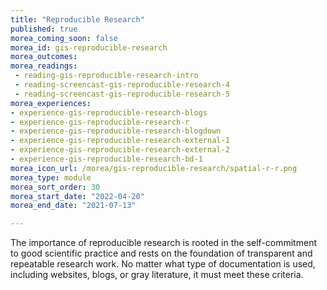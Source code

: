```yaml
---
title: "Reproducible Research"
published: true
morea_coming_soon: false
morea_id: gis-reproducible-research
morea_outcomes:
morea_readings:
 - reading-gis-reproducible-research-intro
 - reading-screencast-gis-reproducible-research-4
 - reading-screencast-gis-reproducible-research-5
morea_experiences:
- experience-gis-reproducible-research-blogs
- experience-gis-reproducible-research-r
- experience-gis-reproducible-research-blogdown
- experience-gis-reproducible-research-external-1
- experience-gis-reproducible-research-external-2
- experience-gis-reproducible-research-bd-1
morea_icon_url: /morea/gis-reproducible-research/spatial-r-r.png
morea_type: module
morea_sort_order: 30
morea_start_date: "2022-04-20"
morea_end_date: "2021-07-13"

---
```

The importance of reproducible research is rooted in the self-commitment to good scientific practice and rests on the foundation of transparent and repeatable research work. No matter what type of documentation is used, including websites, blogs, or gray literature, it must meet these criteria.